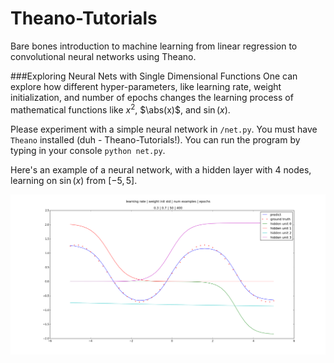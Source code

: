 Theano-Tutorials
================

Bare bones introduction to machine learning from linear regression to convolutional neural networks using Theano.

###Exploring Neural Nets with Single Dimensional Functions
One can explore how different hyper-parameters, like learning rate, weight initialization, and number of epochs changes the learning process of mathematical functions like $x^2$, $\abs(x)$, and $\sin(x)$. 

Please experiment with a simple neural network in `/net.py`. You must have `Theano` installed (duh - Theano-Tutorials!). You can run the program by typing in your console `python net.py`.

Here's an example of a neural network, with a hidden layer with 4 nodes, learning on $\sin(x)$ from $[-5, 5]$.  

![Neural Network Learning on Sin(X)](/vis/hiddennodes_sinfunction.png)
